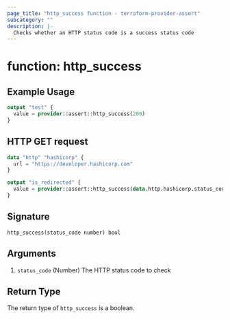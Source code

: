 ```yaml
---
page_title: "http_success function - terraform-provider-assert"
subcategory: ""
description: |-
  Checks whether an HTTP status code is a success status code
---
```


# function: http_success



## Example Usage

```terraform
output "test" {
  value = provider::assert::http_success(200)
}
```

## HTTP GET request

```terraform
data "http" "hashicorp" {
  url = "https://developer.hashicorp.com"
}

output "is_redirected" {
  value = provider::assert::http_success(data.http.hashicorp.status_code)
}
```

## Signature

<!-- signature generated by tfplugindocs -->
```text
http_success(status_code number) bool
```

## Arguments

<!-- arguments generated by tfplugindocs -->
1. `status_code` (Number) The HTTP status code to check


## Return Type

The return type of `http_success` is a boolean.
